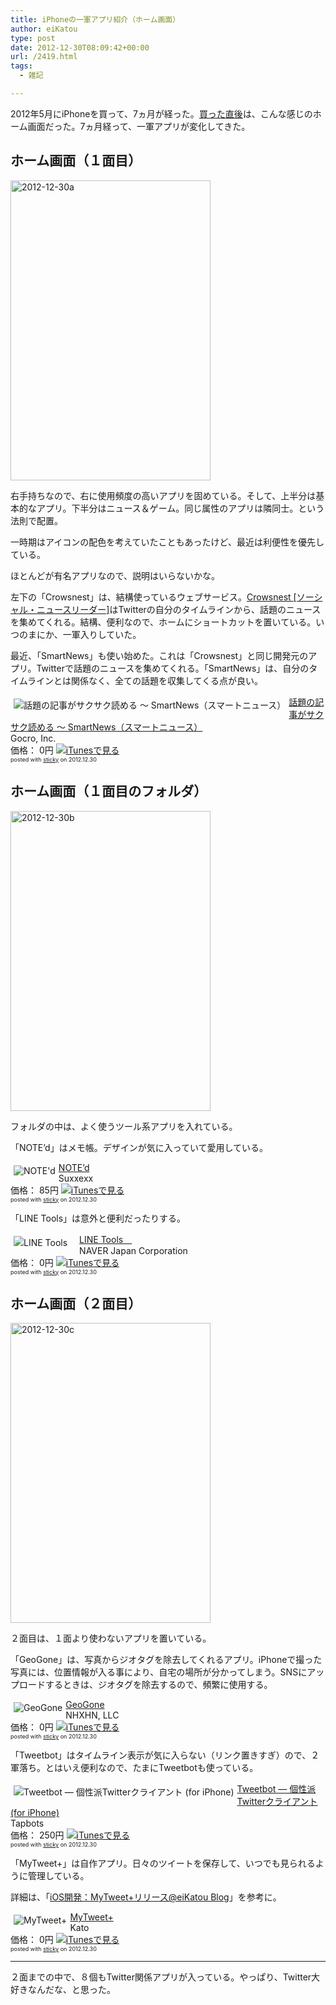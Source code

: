 ```yaml
---
title: iPhoneの一軍アプリ紹介（ホーム画面）
author: eiKatou
type: post
date: 2012-12-30T08:09:42+00:00
url: /2419.html
tags:
  - 雑記

---
```

2012年5月にiPhoneを買って、7ヵ月が経った。[買った直後][1]は、こんな感じのホーム画面だった。7ヵ月経って、一軍アプリが変化してきた。

## ホーム画面（１面目）

<img src="http://eikatou.net/blog/wp-content/uploads/2012/12/2012-12-30a.jpg" alt="2012-12-30a" width="320" height="480" class="alignnone size-full wp-image-2422" srcset="/uploads/2012/12/2012-12-30a.jpg 320w, /uploads/2012/12/2012-12-30a-200x300.jpg 200w" sizes="(max-width: 320px) 100vw, 320px" />

<!--more-->

右手持ちなので、右に使用頻度の高いアプリを固めている。そして、上半分は基本的なアプリ。下半分はニュース＆ゲーム。同じ属性のアプリは隣同士。という法則で配置。
  
一時期はアイコンの配色を考えていたこともあったけど、最近は利便性を優先している。

ほとんどが有名アプリなので、説明はいらないかな。

左下の「Crowsnest」は、結構使っているウェブサービス。[Crowsnest [ソーシャル・ニュースリーダー]][2]はTwitterの自分のタイムラインから、話題のニュースを集めてくれる。結構、便利なので、ホームにショートカットを置いている。いつのまにか、一軍入りしていた。 

最近、「SmartNews」も使い始めた。これは「Crowsnest」と同じ開発元のアプリ。Twitterで話題のニュースを集めてくれる。「SmartNews」は、自分のタイムラインとは関係なく、全ての話題を収集してくる点が良い。

<div class="sticky-itslink">
  <a href="http://click.linksynergy.com/fs-bin/stat?id=b3b5ZvmUdgo&#038;offerid=94348&#038;type=3&#038;subid=0&#038;tmpid=2192&#038;RD_PARM1=https%253A%252F%252Fitunes.apple.com%252Fjp%252Fapp%252Fhua-tino-ji-shigasakusaku%252Fid579581125%253Fmt%253D8%2526uo%253D4%2526partnerId%253D30" rel="nofollow" target="_blank"><img src="http://a1124.phobos.apple.com/us/r1000/067/Purple/v4/6d/9b/04/6d9b0475-5e89-7eb2-1004-9f683654b333/Icon.png" style="border-style:none;float:left;margin:5px;" alt="話題の記事がサクサク読める 〜 SmartNews（スマートニュース）" title="話題の記事がサクサク読める 〜 SmartNews（スマートニュース）" /></a></p> 
  
  <div class="sticky-itslinktext">
    <a href="http://click.linksynergy.com/fs-bin/stat?id=b3b5ZvmUdgo&#038;offerid=94348&#038;type=3&#038;subid=0&#038;tmpid=2192&#038;RD_PARM1=https%253A%252F%252Fitunes.apple.com%252Fjp%252Fapp%252Fhua-tino-ji-shigasakusaku%252Fid579581125%253Fmt%253D8%2526uo%253D4%2526partnerId%253D30" rel="nofollow" target="_blank">話題の記事がサクサク読める 〜 SmartNews（スマートニュース）</a><br />Gocro, Inc.<br />価格： 0円 <a href="http://click.linksynergy.com/fs-bin/stat?id=b3b5ZvmUdgo&#038;offerid=94348&#038;type=3&#038;subid=0&#038;tmpid=2192&#038;RD_PARM1=https%253A%252F%252Fitunes.apple.com%252Fjp%252Fapp%252Fhua-tino-ji-shigasakusaku%252Fid579581125%253Fmt%253D8%2526uo%253D4%2526partnerId%253D30" rel="nofollow" target="_blank"><img src="http://ax.phobos.apple.com.edgesuite.net/ja_jp/images/web/linkmaker/badge_appstore-sm.gif" alt ="iTunesで見る" style="border-style:none;" /></a><br /><span style="font-size:xx-small;">posted with <a href="http://sticky.linclip.com/linkmaker/" target="_blank">sticky</a> on 2012.12.30</span><br style="clear:left;" />
  </div>
</div>



## ホーム画面（１面目のフォルダ）

<img src="http://eikatou.net/blog/wp-content/uploads/2012/12/2012-12-30b.jpg" alt="2012-12-30b" width="320" height="480" class="alignnone size-full wp-image-2423" srcset="/uploads/2012/12/2012-12-30b.jpg 320w, /uploads/2012/12/2012-12-30b-200x300.jpg 200w" sizes="(max-width: 320px) 100vw, 320px" />

フォルダの中は、よく使うツール系アプリを入れている。

「NOTE&#8217;d」はメモ帳。デザインが気に入っていて愛用している。

<div class="sticky-itslink">
  <a href="http://click.linksynergy.com/fs-bin/stat?id=b3b5ZvmUdgo&#038;offerid=94348&#038;type=3&#038;subid=0&#038;tmpid=2192&#038;RD_PARM1=https%253A%252F%252Fitunes.apple.com%252Fjp%252Fapp%252Fnoted%252Fid507362852%253Fmt%253D8%2526uo%253D4%2526partnerId%253D30" rel="nofollow" target="_blank"><img src="http://a771.phobos.apple.com/us/r1000/088/Purple/v4/35/5b/2e/355b2e6d-d861-bfec-6f13-4b5cebedad82/Icon.png" style="border-style:none;float:left;margin:5px;" alt="NOTE'd" title="NOTE'd" /></a></p> 
  
  <div class="sticky-itslinktext">
    <a href="http://click.linksynergy.com/fs-bin/stat?id=b3b5ZvmUdgo&#038;offerid=94348&#038;type=3&#038;subid=0&#038;tmpid=2192&#038;RD_PARM1=https%253A%252F%252Fitunes.apple.com%252Fjp%252Fapp%252Fnoted%252Fid507362852%253Fmt%253D8%2526uo%253D4%2526partnerId%253D30" rel="nofollow" target="_blank">NOTE&#8217;d</a><br />Suxxexx<br />価格： 85円 <a href="http://click.linksynergy.com/fs-bin/stat?id=b3b5ZvmUdgo&#038;offerid=94348&#038;type=3&#038;subid=0&#038;tmpid=2192&#038;RD_PARM1=https%253A%252F%252Fitunes.apple.com%252Fjp%252Fapp%252Fnoted%252Fid507362852%253Fmt%253D8%2526uo%253D4%2526partnerId%253D30" rel="nofollow" target="_blank"><img src="http://ax.phobos.apple.com.edgesuite.net/ja_jp/images/web/linkmaker/badge_appstore-sm.gif" alt ="iTunesで見る" style="border-style:none;" /></a><br /><span style="font-size:xx-small;">posted with <a href="http://sticky.linclip.com/linkmaker/" target="_blank">sticky</a> on 2012.12.30</span><br style="clear:left;" />
  </div>
</div>



「LINE Tools」は意外と便利だったりする。

<div class="sticky-itslink">
  <a href="http://click.linksynergy.com/fs-bin/stat?id=b3b5ZvmUdgo&#038;offerid=94348&#038;type=3&#038;subid=0&#038;tmpid=2192&#038;RD_PARM1=https%253A%252F%252Fitunes.apple.com%252Fjp%252Fapp%252Fline-tools%252Fid580412648%253Fmt%253D8%2526uo%253D4%2526partnerId%253D30" rel="nofollow" target="_blank"><img src="http://a1975.phobos.apple.com/us/r1000/104/Purple/v4/fd/e2/13/fde21347-c106-52b3-b877-b3a27f434ca9/appicon.png" style="border-style:none;float:left;margin:5px;" alt="LINE Tools　" title="LINE Tools　" /></a></p> 
  
  <div class="sticky-itslinktext">
    <a href="http://click.linksynergy.com/fs-bin/stat?id=b3b5ZvmUdgo&#038;offerid=94348&#038;type=3&#038;subid=0&#038;tmpid=2192&#038;RD_PARM1=https%253A%252F%252Fitunes.apple.com%252Fjp%252Fapp%252Fline-tools%252Fid580412648%253Fmt%253D8%2526uo%253D4%2526partnerId%253D30" rel="nofollow" target="_blank">LINE Tools　</a><br />NAVER Japan Corporation<br />価格： 0円 <a href="http://click.linksynergy.com/fs-bin/stat?id=b3b5ZvmUdgo&#038;offerid=94348&#038;type=3&#038;subid=0&#038;tmpid=2192&#038;RD_PARM1=https%253A%252F%252Fitunes.apple.com%252Fjp%252Fapp%252Fline-tools%252Fid580412648%253Fmt%253D8%2526uo%253D4%2526partnerId%253D30" rel="nofollow" target="_blank"><img src="http://ax.phobos.apple.com.edgesuite.net/ja_jp/images/web/linkmaker/badge_appstore-sm.gif" alt ="iTunesで見る" style="border-style:none;" /></a><br /><span style="font-size:xx-small;">posted with <a href="http://sticky.linclip.com/linkmaker/" target="_blank">sticky</a> on 2012.12.30</span><br style="clear:left;" />
  </div>
</div>



## ホーム画面（２面目）

<img src="http://eikatou.net/blog/wp-content/uploads/2012/12/2012-12-30c.jpg" alt="2012-12-30c" width="320" height="480" class="alignnone size-full wp-image-2421" srcset="/uploads/2012/12/2012-12-30c.jpg 320w, /uploads/2012/12/2012-12-30c-200x300.jpg 200w" sizes="(max-width: 320px) 100vw, 320px" />

２面目は、１面より使わないアプリを置いている。

「GeoGone」は、写真からジオタグを除去してくれるアプリ。iPhoneで撮った写真には、位置情報が入る事により、自宅の場所が分かってしまう。SNSにアップロードするときは、ジオタグを除去するので、頻繁に使用する。

<div class="sticky-itslink">
  <a href="http://click.linksynergy.com/fs-bin/stat?id=b3b5ZvmUdgo&#038;offerid=94348&#038;type=3&#038;subid=0&#038;tmpid=2192&#038;RD_PARM1=https%253A%252F%252Fitunes.apple.com%252Fjp%252Fapp%252Fgeogone%252Fid439605863%253Fmt%253D8%2526uo%253D4%2526partnerId%253D30" rel="nofollow" target="_blank"><img src="http://a553.phobos.apple.com/us/r1000/109/Purple/v4/27/b4/fb/27b4fb19-8b97-fe5a-a185-e598fb599e1b/Icon.png" style="border-style:none;float:left;margin:5px;" alt="GeoGone" title="GeoGone" /></a></p> 
  
  <div class="sticky-itslinktext">
    <a href="http://click.linksynergy.com/fs-bin/stat?id=b3b5ZvmUdgo&#038;offerid=94348&#038;type=3&#038;subid=0&#038;tmpid=2192&#038;RD_PARM1=https%253A%252F%252Fitunes.apple.com%252Fjp%252Fapp%252Fgeogone%252Fid439605863%253Fmt%253D8%2526uo%253D4%2526partnerId%253D30" rel="nofollow" target="_blank">GeoGone</a><br />NHXHN, LLC<br />価格： 0円 <a href="http://click.linksynergy.com/fs-bin/stat?id=b3b5ZvmUdgo&#038;offerid=94348&#038;type=3&#038;subid=0&#038;tmpid=2192&#038;RD_PARM1=https%253A%252F%252Fitunes.apple.com%252Fjp%252Fapp%252Fgeogone%252Fid439605863%253Fmt%253D8%2526uo%253D4%2526partnerId%253D30" rel="nofollow" target="_blank"><img src="http://ax.phobos.apple.com.edgesuite.net/ja_jp/images/web/linkmaker/badge_appstore-sm.gif" alt ="iTunesで見る" style="border-style:none;" /></a><br /><span style="font-size:xx-small;">posted with <a href="http://sticky.linclip.com/linkmaker/" target="_blank">sticky</a> on 2012.12.30</span><br style="clear:left;" />
  </div>
</div>



「Tweetbot」はタイムライン表示が気に入らない（リンク置きすぎ）ので、２軍落ち。とはいえ便利なので、たまにTweetbotも使っている。

<div class="sticky-itslink">
  <a href="http://click.linksynergy.com/fs-bin/stat?id=b3b5ZvmUdgo&#038;offerid=94348&#038;type=3&#038;subid=0&#038;tmpid=2192&#038;RD_PARM1=https%253A%252F%252Fitunes.apple.com%252Fjp%252Fapp%252Ftweetbot-ge-xing-paitwitterkuraianto%252Fid428851691%253Fmt%253D8%2526uo%253D4%2526partnerId%253D30" rel="nofollow" target="_blank"><img src="http://a1385.phobos.apple.com/us/r1000/085/Purple/v4/3f/1f/17/3f1f1720-5c53-9717-5bd7-159562499527/AppIcon.png" style="border-style:none;float:left;margin:5px;" alt="Tweetbot ― 個性派Twitterクライアント (for iPhone)" title="Tweetbot ― 個性派Twitterクライアント (for iPhone)" /></a></p> 
  
  <div class="sticky-itslinktext">
    <a href="http://click.linksynergy.com/fs-bin/stat?id=b3b5ZvmUdgo&#038;offerid=94348&#038;type=3&#038;subid=0&#038;tmpid=2192&#038;RD_PARM1=https%253A%252F%252Fitunes.apple.com%252Fjp%252Fapp%252Ftweetbot-ge-xing-paitwitterkuraianto%252Fid428851691%253Fmt%253D8%2526uo%253D4%2526partnerId%253D30" rel="nofollow" target="_blank">Tweetbot ― 個性派Twitterクライアント (for iPhone)</a><br />Tapbots<br />価格： 250円 <a href="http://click.linksynergy.com/fs-bin/stat?id=b3b5ZvmUdgo&#038;offerid=94348&#038;type=3&#038;subid=0&#038;tmpid=2192&#038;RD_PARM1=https%253A%252F%252Fitunes.apple.com%252Fjp%252Fapp%252Ftweetbot-ge-xing-paitwitterkuraianto%252Fid428851691%253Fmt%253D8%2526uo%253D4%2526partnerId%253D30" rel="nofollow" target="_blank"><img src="http://ax.phobos.apple.com.edgesuite.net/ja_jp/images/web/linkmaker/badge_appstore-sm.gif" alt ="iTunesで見る" style="border-style:none;" /></a><br /><span style="font-size:xx-small;">posted with <a href="http://sticky.linclip.com/linkmaker/" target="_blank">sticky</a> on 2012.12.30</span><br style="clear:left;" />
  </div>
</div>



「MyTweet+」は自作アプリ。日々のツイートを保存して、いつでも見られるように管理している。
  
詳細は、「[iOS開発：MyTweet+リリース@eiKatou Blog][3]」を参考に。

<div class="sticky-itslink">
  <a href="http://click.linksynergy.com/fs-bin/stat?id=b3b5ZvmUdgo&#038;offerid=94348&#038;type=3&#038;subid=0&#038;tmpid=2192&#038;RD_PARM1=https%253A%252F%252Fitunes.apple.com%252Fjp%252Fapp%252Fmytweet%252B%252Fid581752631%253Fmt%253D8%2526uo%253D4%2526partnerId%253D30" rel="nofollow" target="_blank"><img src="http://a1208.phobos.apple.com/us/r1000/071/Purple/v4/e5/66/4a/e5664a38-be06-845a-7295-f422abe38959/Icon.png" style="border-style:none;float:left;margin:5px;" alt="MyTweet+" title="MyTweet+" /></a></p> 
  
  <div class="sticky-itslinktext">
    <a href="http://click.linksynergy.com/fs-bin/stat?id=b3b5ZvmUdgo&#038;offerid=94348&#038;type=3&#038;subid=0&#038;tmpid=2192&#038;RD_PARM1=https%253A%252F%252Fitunes.apple.com%252Fjp%252Fapp%252Fmytweet%252B%252Fid581752631%253Fmt%253D8%2526uo%253D4%2526partnerId%253D30" rel="nofollow" target="_blank">MyTweet+</a><br />Kato<br />価格： 0円 <a href="http://click.linksynergy.com/fs-bin/stat?id=b3b5ZvmUdgo&#038;offerid=94348&#038;type=3&#038;subid=0&#038;tmpid=2192&#038;RD_PARM1=https%253A%252F%252Fitunes.apple.com%252Fjp%252Fapp%252Fmytweet%252B%252Fid581752631%253Fmt%253D8%2526uo%253D4%2526partnerId%253D30" rel="nofollow" target="_blank"><img src="http://ax.phobos.apple.com.edgesuite.net/ja_jp/images/web/linkmaker/badge_appstore-sm.gif" alt ="iTunesで見る" style="border-style:none;" /></a><br /><span style="font-size:xx-small;">posted with <a href="http://sticky.linclip.com/linkmaker/" target="_blank">sticky</a> on 2012.12.30</span><br style="clear:left;" />
  </div>
</div>



* * *

２面までの中で、８個もTwitter関係アプリが入っている。やっぱり、Twitter大好きなんだな、と思った。

 [1]: http://eikatou.net/blog/2012/05/iphone-4s/
 [2]: http://www.crowsnest.tv/
 [3]: http://eikatou.net/blog/2012/12/ios_mytweet_release/
